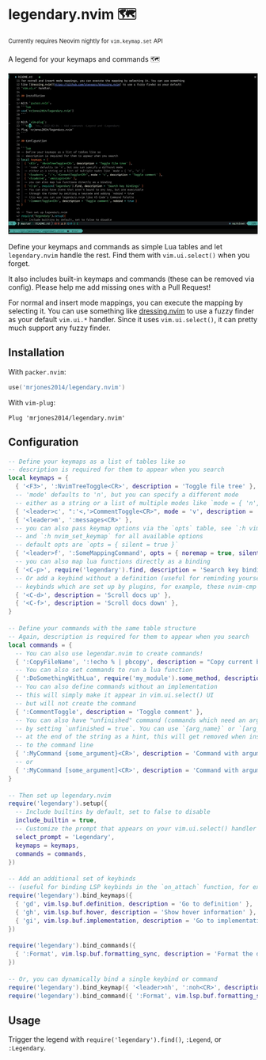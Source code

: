 # legendary.nvim 🗺️

<sup>Currently requires Neovim nightly for `vim.keymap.set` API</sup>

A legend for your keymaps and commands 🗺️

![demo](./demo.gif)

Define your keymaps and commands as simple Lua tables and let `legendary.nvim` handle the rest.
Find them with `vim.ui.select()` when you forget.

It also includes built-in keymaps and commands (these can be removed via config). Please help
me add missing ones with a Pull Request!

For normal and insert mode mappings, you can execute the mapping by selecting it. You can use something
like [dressing.nvim](https://github.com/stevearc/dressing.nvim) to use a fuzzy finder as your default
`vim.ui.*` handler. Since it uses `vim.ui.select()`, it can pretty much support any fuzzy finder.

## Installation

With `packer.nvim`:

```lua
use('mrjones2014/legendary.nvim')
```

With `vim-plug`:

```VimL
Plug 'mrjones2014/legendary.nvim'
```

## Configuration

```lua
-- Define your keymaps as a list of tables like so
-- description is required for them to appear when you search
local keymaps = {
  { '<F3>', ':NvimTreeToggle<CR>', description = 'Toggle file tree' },
  -- 'mode' defaults to 'n', but you can specify a different mode
  -- either as a string or a list of multiple modes like `mode = { 'n', 'v' }`
  { '<leader>c', ":'<,'>CommentToggle<CR>", mode = 'v', description = 'Toggle comment' },
  { '<leader>m', ':messages<CR>' },
  -- you can also pass keymap options via the `opts` table, see `:h vim.keymap.set`
  -- and `:h nvim_set_keymap` for all available options
  -- default opts are `opts = { silent = true }`
  { '<leader>f', ':SomeMappingCommand', opts = { noremap = true, silent = false } },
  -- you can also map lua functions directly as a binding
  { '<C-p>', require('legendary').find, description = 'Search key bindings' },
  -- Or add a keybind without a definition (useful for reminding yourself of
  -- keybinds which are set up by plugins, for example, these nvim-cmp mappings)
  { '<C-d>', description = 'Scroll docs up' },
  { '<C-f>', description = 'Scroll docs down' },
}

-- Define your commands with the same table structure
-- Again, description is required for them to appear when you search
local commands = {
  -- You can also use legendar.nvim to create commands!
  { ':CopyFileName', ':!echo % | pbcopy', description = "Copy current buffer's file name" },
  -- You can also set commands to run a lua function
  { ':DoSomethingWithLua', require('my_module').some_method, description = 'Do something with Lua!' },
  -- You can also define commands without an implementation
  -- this will simply make it appear in vim.ui.select() UI
  -- but will not create the command
  { ':CommentToggle', description = 'Toggle comment' },
  -- You can also have "unfinished" command (commands which need an argument)
  -- by setting `unfinished = true`. You can use `{arg_name}` or `[arg_name]`
  -- at the end of the string as a hint, this will get removed when inserted
  -- to the command line
  { ':MyCommand {some_argument}<CR>', description = 'Command with argument', unfinished = true },
  -- or
  { ':MyCommand [some_argument]<CR>', description = 'Command with argument', unfinished = true },
}

-- Then set up legendary.nvim
require('legendary').setup({
  -- Include builtins by default, set to false to disable
  include_builtin = true,
  -- Customize the prompt that appears on your vim.ui.select() handler
  select_prompt = 'Legendary',
  keymaps = keymaps,
  commands = commands,
})

-- Add an additional set of keybinds
-- (useful for binding LSP keybinds in the `on_attach` function, for example)
require('legendary').bind_keymaps({
  { 'gd', vim.lsp.buf.definition, description = 'Go to definition' },
  { 'gh', vim.lsp.buf.hover, description = 'Show hover information' },
  { 'gi', vim.lsp.buf.implementation, description = 'Go to implementation' },
})

require('legendary').bind_commands({
  { ':Format', vim.lsp.buf.formatting_sync, description = 'Format the document with LSP' },
})

-- Or, you can dynamically bind a single keybind or command
require('legendary').bind_keymap({ '<leader>nh', ':noh<CR>', description = 'Remove hlsearch highlighting' })
require('legendary').bind_command({ ':Format', vim.lsp.buf.formatting_sync, description = 'Format the document with LSP' })
```

## Usage

Trigger the legend with `require('legendary').find()`, `:Legend`, or `:Legendary`.
